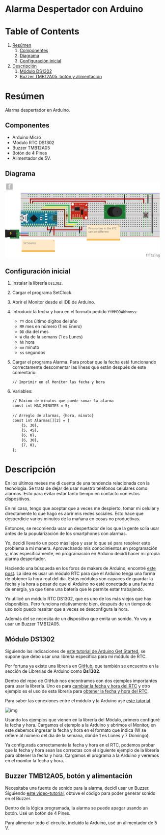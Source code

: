 # Alarma Despertador con Arduino

# Table of Contents

1.  [Resúmen](#orgc8c04ef)
    1.  [Componentes](#orga7fe39a)
    2.  [Diagrama](#org42eacd7)
    3.  [Configuración inicial](#orgca5222e)
2.  [Descripción](#org34c1bb4)
    1.  [Módulo DS1302](#org60ddc08)
    2.  [Buzzer TMB12A05, botón y alimentación](#orga4d537b)



<a id="orgc8c04ef"></a>

# Resúmen

Alarma despertador en Arduino.


<a id="orga7fe39a"></a>

## Componentes

-   Arduino Micro
-   Módulo RTC DS1302
-   Buzzer TMB12A05
-   Botón de 4 Pines
-   Alimentador de 5V.


<a id="org42eacd7"></a>

## Diagrama

![BreadBoard](./Alarma_bb.png)


<a id="orgca5222e"></a>

## Configuración inicial

1.  Instalar la librería `Ds1302`.
2.  Cargar el programa SetClock.
3.  Abrir el Monitor desde el IDE de Arduino.
4.  Introducir la fecha y hora en el formato pedido `YYMMDDWhhmmss`:
    -   `YY` dos último digitos del año
    -   `MM` mes en número (1 es Enero)
    -   `DD` día del mes
    -   `W` día de la semans (1 es Lunes)
    -   `hh` hora
    -   `mm` minuto
    -   `ss` segundos
5.  Cargar el programa Alarma. Para probar que la fecha está funcionando correctamente descomentar las líneas que están después de este comentario:
    
        // Imprimir en el Monitor las fecha y hora
6.  Variables:
    
        // Máximo de minutos que puede sonar la alarma
        const int MAX_MINUTES = 5;
        
        // Arreglo de alarmas, {hora, minuto}
        const int Alarmas[][2] = {
            {5, 30},
            {5, 45},
            {6, 0},
            {6, 30},
            {7, 0},
        };


<a id="org34c1bb4"></a>

# Descripción

En los últimos meses me di cuenta de una tendencia relacionada con la tecnología.
Se trata de dejar de usar nuestro teléfonos celulares como alarmas.
Esto para evitar estar tanto tiempo en contacto con estos dispositivos.

En mi caso, tengo que aceptar que a veces me despierto, tomar mi celular y directamente lo que hago es abrir mis redes sociales.
Esto hace que desperdicie varios minutos de la mañana en cosas no productivas.

Entonces, se recomienda usar un despertador de los que la gente solía usar antes de la popularización de los smartphones con alarmas.

Yo, decidí llevarlo un poco más lejos y usar lo que sé para resolver este problema a mi manera.
Aprovechando mis conocimientos en programación y, más especificamente, en programación en Arduino decidí hacer mi propia alarma despertador.

Haciendo una búsqueda en los foros de makers de Arduino, encontré [este post](https://www.instructables.com/Arduino-Alarm-Clock-3/).
La idea es usar un módulo RTC para que el Arduino tenga una forma de obtener la hora real del día.
Estos módulos son capaces de guardar la fecha y la hora a pesar de que el Arduino no esté conectado a una fuente de energía, ya que tiene una batería que le permite estar trabajando.

Yo utilicé un módulo RTC DS1302, que es uno de los más viejos que hay disponibles.
Pero funciona relativamente bien, después de un tiempo de uso solo puedo resaltar que a veces se desconfigura la hora.

Además del se necesita de un dispositivo que emita un sonido.
Yo voy a usar un Buzzer TMB12A05.


<a id="org60ddc08"></a>

## Módulo DS1302

Siguiendo las indicaciones de [este tutorial de Arduino Get Started](https://arduinogetstarted.com/tutorials/arduino-ds1307-rtc-module), se supone que debo usar una librería específica para mi módulo de RTC.

Por fortuna ya existe una librería en [GitHub](https://github.com/Treboada/Ds1302), que también se encuentra en la sección de Librerias de Arduino como **Ds1302**.

Dentro del repo de GitHub nos encontramos con dos ejemplos importantes para usar la librería.
Uno es para [cambiar la fecha y hora del RTC](https://github.com/Treboada/Ds1302/blob/master/examples/02/SetDateTime.cpp#L32) y otro ejemplo es el uso de esta librería para [obtener la fecha y hora del RTC](https://github.com/Treboada/Ds1302/blob/master/examples/01/GetDateTime.cpp).

Para saber las conexiones entre el módulo y la Arduino usé [este tutorial](https://create.arduino.cc/projecthub/SurtrTech/simple-alarm-clock-with-ds1302-rtc-a92d7b).

![img](Alarma_despertador_con_Arduino/2022-06-02_07-25-50_image_eZskAMF8vA.png.jpeg)

Usando los ejemplos que vienen en la librería del Módulo, primero configuré la fecha y hora.
Cargamos el ejemplo a la Arduino y abrimos el Monitor, en este debemos ingresar la fecha y hora en el formato que indica (W se refiere al número del día de la semana, dónde 1 es Lúnes y 7 Domingo).

Ya configurada correctamente la fecha y hora en el RTC, podemos probar que la fecha y hora sean las correctas con el siguiente ejemplo de la librería para obtener la fecha y hora.
Cargamos el programa a la Arduino y veremos en el monitor la fecha y hora.


<a id="orga4d537b"></a>

## Buzzer TMB12A05, botón y alimentación

Necesitaba una fuente de sonido para la alarma, decidí usar un Buzzer.
Siguiendo [este video-tutorial](https://www.youtube.com/watch?v=_yrTKvc4mh8), obtuve el código para poder generar sonido en el Buzzer.

Dentro de la lógica programada, la alarma se puede apagar usando un botón.
Usé un botón de 4 Pines.

Para alimentar todo el circuito, incluido la Arduino, usé un alimentador de 5 V.

